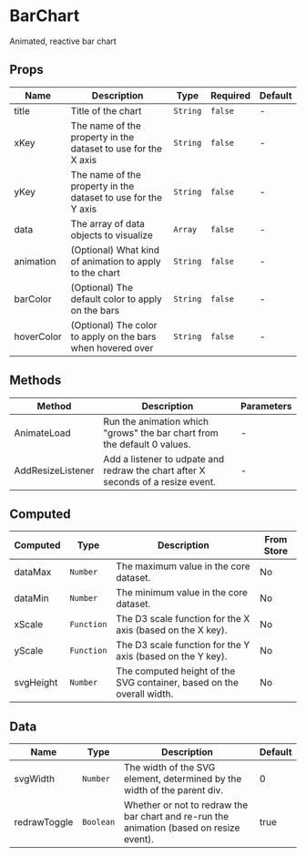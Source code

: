 # BarChart

Animated, reactive bar chart

## Props

<!-- @vuese:BarChart:props:start -->
|Name|Description|Type|Required|Default|
|---|---|---|---|---|
|title|Title of the chart|`String`|`false`|-|
|xKey|The name of the property in the dataset to use for the X axis|`String`|`false`|-|
|yKey|The name of the property in the dataset to use for the Y axis|`String`|`false`|-|
|data|The array of data objects to visualize|`Array`|`false`|-|
|animation|(Optional) What kind of animation to apply to the chart|`String`|`false`|-|
|barColor|(Optional) The default color to apply on the bars|`String`|`false`|-|
|hoverColor|(Optional) The color to apply on the bars when hovered over|`String`|`false`|-|

<!-- @vuese:BarChart:props:end -->


## Methods

<!-- @vuese:BarChart:methods:start -->
|Method|Description|Parameters|
|---|---|---|
|AnimateLoad|Run the animation which "grows" the bar chart from the default 0 values.|-|
|AddResizeListener|Add a listener to udpate and redraw the chart after X seconds of a resize event.|-|

<!-- @vuese:BarChart:methods:end -->


## Computed

<!-- @vuese:BarChart:computed:start -->
|Computed|Type|Description|From Store|
|---|---|---|---|
|dataMax|`Number`|The maximum value in the core dataset.|No|
|dataMin|`Number`|The minimum value in the core dataset.|No|
|xScale|`Function`|The D3 scale function for the X axis (based on the X key).|No|
|yScale|`Function`|The D3 scale function for the Y axis (based on the Y key).|No|
|svgHeight|`Number`|The computed height of the SVG container, based on the overall width.|No|

<!-- @vuese:BarChart:computed:end -->


## Data

<!-- @vuese:BarChart:data:start -->
|Name|Type|Description|Default|
|---|---|---|---|
|svgWidth|`Number`|The width of the SVG element, determined by the width of the parent div.|0|
|redrawToggle|`Boolean`|Whether or not to redraw the bar chart and re-run the animation (based on resize event).|true|

<!-- @vuese:BarChart:data:end -->


